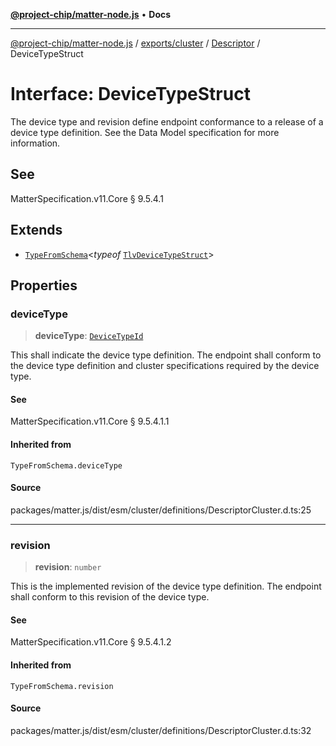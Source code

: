 [**@project-chip/matter-node.js**](../../../../../README.md) • **Docs**

***

[@project-chip/matter-node.js](../../../../../modules.md) / [exports/cluster](../../../README.md) / [Descriptor](../README.md) / DeviceTypeStruct

# Interface: DeviceTypeStruct

The device type and revision define endpoint conformance to a release of a device type definition. See the Data
Model specification for more information.

## See

MatterSpecification.v11.Core § 9.5.4.1

## Extends

- [`TypeFromSchema`](../../../../tlv/README.md#typefromschemas)\<*typeof* [`TlvDeviceTypeStruct`](../README.md#tlvdevicetypestruct)\>

## Properties

### deviceType

> **deviceType**: [`DeviceTypeId`](../../../../datatype/README.md#devicetypeid)

This shall indicate the device type definition. The endpoint shall conform to the device type definition and
cluster specifications required by the device type.

#### See

MatterSpecification.v11.Core § 9.5.4.1.1

#### Inherited from

`TypeFromSchema.deviceType`

#### Source

packages/matter.js/dist/esm/cluster/definitions/DescriptorCluster.d.ts:25

***

### revision

> **revision**: `number`

This is the implemented revision of the device type definition. The endpoint shall conform to this revision
of the device type.

#### See

MatterSpecification.v11.Core § 9.5.4.1.2

#### Inherited from

`TypeFromSchema.revision`

#### Source

packages/matter.js/dist/esm/cluster/definitions/DescriptorCluster.d.ts:32
